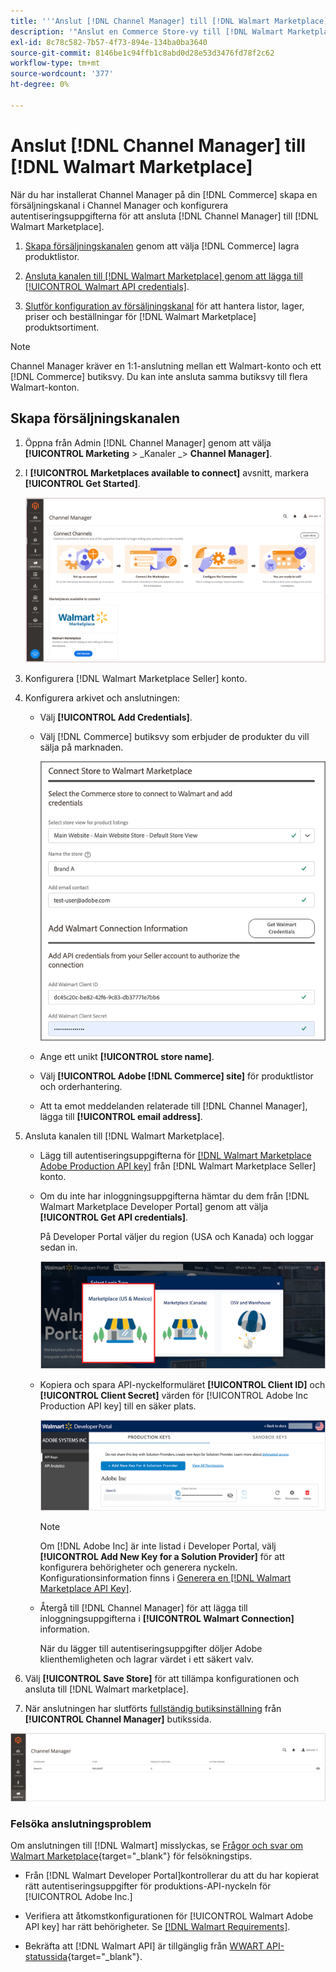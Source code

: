 ```yaml
---
title: '''Anslut [!DNL Channel Manager] till [!DNL Walmart Marketplace]'''
description: '"Anslut en Commerce Store-vy till [!DNL Walmart Marketplace] för att skapa en försäljningskanal för att hantera Commerce-produktlistor, lager, pris och order för Walmart Marketplace-försäljning."'
exl-id: 8c78c582-7b57-4f73-894e-134ba0ba3640
source-git-commit: 8146be1c94ffb1c8abd0d28e53d3476fd78f2c62
workflow-type: tm+mt
source-wordcount: '377'
ht-degree: 0%

---
```


# Anslut [!DNL Channel Manager] till [!DNL Walmart Marketplace]

När du har installerat Channel Manager på din [!DNL Commerce] skapa en försäljningskanal i Channel Manager och konfigurera autentiseringsuppgifterna för att ansluta [!DNL Channel Manager] till [!DNL Walmart Marketplace].

1. [Skapa försäljningskanalen](#create-the-sales-channel) genom att välja [!DNL Commerce] lagra produktlistor.

1. [Ansluta kanalen till [!DNL Walmart Marketplace] genom att lägga till [!UICONTROL Walmart API credentials]](#connect-the-channel-to-walmart-marketplace).

1. [Slutför konfiguration av försäljningskanal](#complete-store-setup) för att hantera listor, lager, priser och beställningar för [!DNL Walmart Marketplace] produktsortiment.

>[!NOTE]
>
>Channel Manager kräver en 1:1-anslutning mellan ett Walmart-konto och ett [!DNL Commerce] butiksvy. Du kan inte ansluta samma butiksvy till flera Walmart-konton.

## Skapa försäljningskanalen

1. Öppna från Admin [!DNL Channel Manager] genom att välja **[!UICONTROL Marketing** > _Kanaler _> **Channel Manager]**.

1. I **[!UICONTROL Marketplaces available to connect]** avsnitt, markera **[!UICONTROL Get Started]**.

   ![Anslut nytt [!DNL Walmart] lagra till [!DNL Channel Manager]](assets/channel-manager-home.png)

1. Konfigurera [!DNL Walmart Marketplace Seller] konto.

1. Konfigurera arkivet och anslutningen:

   - Välj **[!UICONTROL Add Credentials]**.

   - Välj [!DNL Commerce] butiksvy som erbjuder de produkter du vill sälja på marknaden.

      ![Konfigurera anslutning mellan [!DNL Commerce] och [!DNL Walmart Marketplace] från [!DNL Channel Manager]](assets/configure-commerce-to-marketplace-connection.png)

   - Ange ett unikt **[!UICONTROL store name]**.

   - Välj **[!UICONTROL Adobe [!DNL Commerce] site]** för produktlistor och orderhantering.

   - Att ta emot meddelanden relaterade till [!DNL Channel Manager], lägga till **[!UICONTROL email address]**.

1. Ansluta kanalen till [!DNL Walmart Marketplace].

   - Lägg till autentiseringsuppgifterna för [[!DNL Walmart Marketplace Adobe Production API key]](walmart-requirements.md#generate-a-walmart-marketplace-production-api-key) från [!DNL Walmart Marketplace Seller] konto.

   - Om du inte har inloggningsuppgifterna hämtar du dem från [!DNL Walmart Marketplace Developer Portal] genom att välja **[!UICONTROL Get API credentials]**.

      På Developer Portal väljer du region (USA och Kanada) och loggar sedan in.

      ![[!DNL Walmart Marketplace] kontoinloggning](assets/walmart-marketplace-login-page.png)

   - Kopiera och spara API-nyckelformuläret **[!UICONTROL Client ID]** och **[!UICONTROL Client Secret]** värden för [!UICONTROL Adobe Inc Production API key] till en säker plats.

      ![[!DNL Walmart Marketplace API key] konfigurationssida](assets/walmart-api-key-management-form.png)

      >[!NOTE]
      >
      >Om [!DNL Adobe Inc] är inte listad i Developer Portal, välj **[!UICONTROL Add New Key for a Solution Provider]** för att konfigurera behörigheter och generera nyckeln. Konfigurationsinformation finns i [Generera en [!DNL Walmart Marketplace API Key]](walmart-requirements.md#generate-a-walmart-marketplace-api-key).

   - Återgå till [!DNL Channel Manager] för att lägga till inloggningsuppgifterna i **[!UICONTROL Walmart Connection]** information.

      När du lägger till autentiseringsuppgifter döljer Adobe klienthemligheten och lagrar värdet i ett säkert valv.

1. Välj **[!UICONTROL Save Store]** för att tillämpa konfigurationen och ansluta till [!DNL Walmart marketplace].

1. När anslutningen har slutförts [fullständig butiksinställning](complete-store-setup.md) från **[!UICONTROL Channel Manager]** butikssida.

![Konfigurera första butik](assets/channel-manager-setup-first-store.png)

### Felsöka anslutningsproblem

Om anslutningen till [!DNL Walmart] misslyckas, se [Frågor och svar om Walmart Marketplace](https://developer.walmart.com/faq/us/faq-auth/){target=&quot;_blank&quot;} för felsökningstips.

- Från [!DNL Walmart Developer Portal]kontrollerar du att du har kopierat rätt autentiseringsuppgifter för produktions-API-nyckeln för [!UICONTROL Adobe Inc.]

- Verifiera att åtkomstkonfigurationen för [!UICONTROL Walmart Adobe API key] har rätt behörigheter. Se [[!DNL Walmart Requirements]](walmart-requirements.md##generate-a-walmart-marketplace-api-key).

- Bekräfta att [!DNL Walmart API] är tillgänglig från [WWART API-statussida](https://developer.walmart.com/us/whats-new/new-api-status-information-now-available/){target=&quot;_blank&quot;}.
